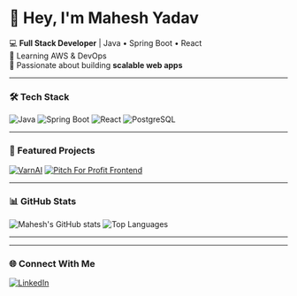 
# 👋 Hey, I'm Mahesh Yadav

💻 **Full Stack Developer** | Java • Spring Boot • React  
🌱 Learning AWS & DevOps  
🚀 Passionate about building **scalable web apps**

---

### 🛠 Tech Stack
![Java](https://img.shields.io/badge/Java-orange?style=for-the-badge&logo=java)
![Spring Boot](https://img.shields.io/badge/Spring%20Boot-green?style=for-the-badge&logo=springboot)
![React](https://img.shields.io/badge/React-blue?style=for-the-badge&logo=react)
![PostgreSQL](https://img.shields.io/badge/PostgreSQL-blue?style=for-the-badge&logo=postgresql)

---

### 📌 Featured Projects

[![VarnAI](https://github-readme-stats.vercel.app/api/pin/?username=mahesh-ryadav&repo=VarnAI&theme=radical)](https://github.com/mahesh-ryadav/VarnAI)
[![Pitch For Profit Frontend](https://github-readme-stats.vercel.app/api/pin/?username=pawan0108&repo=Pitch-For-Profit-Frontend&theme=radical)](https://github.com/pawan0108/Pitch-For-Profit-Frontend)


---

### 📊 GitHub Stats
![Mahesh's GitHub stats](https://github-readme-stats.vercel.app/api?username=YOUR_USERNAME&show_icons=true&theme=radical)
![Top Languages](https://github-readme-stats.vercel.app/api/top-langs/?username=YOUR_USERNAME&layout=compact&theme=radical)

---


---

### 🌐 Connect With Me
[![LinkedIn](https://img.shields.io/badge/LinkedIn-blue?style=for-the-badge&logo=linkedin)](https://linkedin.com/in/mahesh_ryadav)

